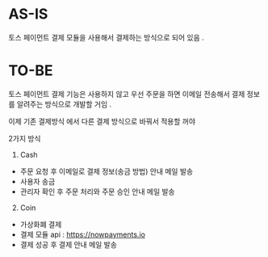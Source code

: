 # AS-IS
토스 페이먼트 결제 모듈을 사용해서 결제하는 방식으로 되어 있음 . 


# TO-BE
토스 페이먼트 결제 기능은 사용하지 않고 
우선 주문을 하면 이메일 전송해서 결제 정보를 알려주는 방식으로 개발할 거임 . 


이제 기존 결제방식 에서 다른 결제 방식으로 바꿔서 적용할 꺼야

2가지 방식
1. Cash
- 주문 요청 후 이메일로 결제 정보(송금 방법) 안내 메일 발송
- 사용자 송금
- 관리자 확인 후 주문 처리와 주문 승인 안내 메일 발송

2. Coin
- 가상화폐 결제
- 결제 모듈 api : https://nowpayments.io
- 결제 성공 후 결제 안내 메일 발송

